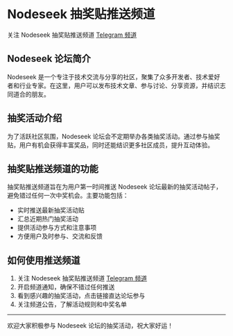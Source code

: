 # Nodeseek 抽奖贴推送频道

关注 Nodeseek 抽奖贴推送频道 [Telegram 频道](https://t.me/nodeseeklucky) 

## Nodeseek 论坛简介

Nodeseek 是一个专注于技术交流与分享的社区，聚集了众多开发者、技术爱好者和行业专家。在这里，用户可以发布技术文章、参与讨论、分享资源，并结识志同道合的朋友。

## 抽奖活动介绍

为了活跃社区氛围，Nodeseek 论坛会不定期举办各类抽奖活动。通过参与抽奖贴，用户有机会获得丰富奖品，同时还能结识更多社区成员，提升互动体验。

## 抽奖贴推送频道的功能

抽奖贴推送频道旨在为用户第一时间推送 Nodeseek 论坛最新的抽奖活动帖子，避免错过任何一次中奖机会。主要功能包括：

- 实时推送最新抽奖活动贴
- 汇总近期热门抽奖活动
- 提供活动参与方式和注意事项
- 方便用户及时参与、交流和反馈

## 如何使用推送频道

1. 关注 Nodeseek 抽奖贴推送频道 [Telegram 频道](https://t.me/nodeseeklucky) 
2. 开启频道通知，确保不错过任何推送
3. 看到感兴趣的抽奖活动，点击链接直达论坛参与
4. 关注频道公告，了解活动规则和中奖名单

---

欢迎大家积极参与 Nodeseek 论坛的抽奖活动，祝大家好运！ 